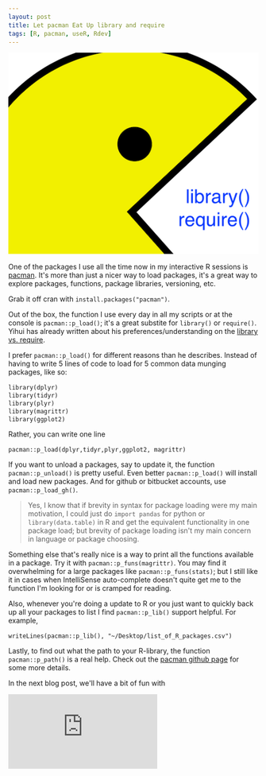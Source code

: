```yaml
---
layout: post
title: Let pacman Eat Up library and require
tags: [R, pacman, useR, Rdev]
---
```


![](/images/2000px-Pac_Man-edit.png)

One of the packages I use all the time now in my interactive R sessions is [pacman](https://cran.r-project.org/web/packages/pacman/index.html). It's more than just a nicer way to load packages, it's a great way to explore packages, functions, package libraries, versioning, etc. 

Grab it off cran with `install.packages("pacman")`.

Out of the box, the function I use every day in all my scripts or at the console is `pacman::p_load()`; it's a great substite for `library()` or `require()`. Yihui has already written about his preferences/understanding on the [library vs. require](http://yihui.name/en/2014/07/library-vs-require/).

I prefer `pacman::p_load()` for different reasons than he describes. Instead of having to write 5 lines of code to load for 5 common data munging packages, like so: 

    library(dplyr)
    library(tidyr)
    library(plyr) 
    library(magrittr)
    library(ggplot2)
    
Rather, you can write one line 

	pacman::p_load(dplyr,tidyr,plyr,ggplot2, magrittr)

If you want to unload a packages, say to update it, the function `pacman::p_unload()` is pretty useful. Even better `pacman::p_load()` will install and load new packages. And for github or bitbucket accounts, use `pacman::p_load_gh()`. 

 > Yes, I know that if brevity in syntax for package loading were my main motivation, I could just do `import pandas` for python or `library(data.table)` in R and get the equivalent functionality in one package load; but brevity of package loading isn't my main concern in language or package choosing. 
    
Something else that's really nice is a way to print all the functions available in a package. Try it with `pacman::p_funs(magrittr)`. You may find it overwhelming for a large packages like `pacman::p_funs(stats)`; but I still like it in cases when IntelliSense auto-complete doesn't quite get me to the function I'm looking for or is cramped for reading.

Also, whenever you're doing a update to R or you just want to quickly back up all your packages to list I find `pacman::p_lib()` support helpful. For example,

    writeLines(pacman::p_lib(), "~/Desktop/list_of_R_packages.csv")


Lastly, to find out what the path to your R-library, the function `pacman::p_path()` is a real help. Check out the [pacman github page](https://github.com/trinker/pacman) for some more details.

In the next blog post, we'll have a bit of fun with 

![](http://fontmeme.com/freefonts/img.php?f=102&s=55&t=R-PKG%20%0Aeaster%20eggs&c=d03e19)